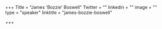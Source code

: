 +++
Title = "James 'Bozzie' Boswell"
Twitter = ""
linkedin = ""
image = ""
type = "speaker"
linktitle = "james-bozzie-boswell"

+++


